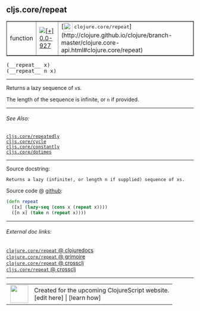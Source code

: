 ## cljs.core/repeat



 <table border="1">
<tr>
<td>function</td>
<td><a href="https://github.com/cljsinfo/cljs-api-docs/tree/0.0-927"><img valign="middle" alt="[+] 0.0-927" title="Added in 0.0-927" src="https://img.shields.io/badge/+-0.0--927-lightgrey.svg"></a> </td>
<td>
[<img height="24px" valign="middle" src="http://i.imgur.com/1GjPKvB.png"> <samp>clojure.core/repeat</samp>](http://clojure.github.io/clojure/branch-master/clojure.core-api.html#clojure.core/repeat)
</td>
</tr>
</table>


 <samp>
(__repeat__ x)<br>
</samp>
 <samp>
(__repeat__ n x)<br>
</samp>

---

Returns a lazy sequence of `x`s.

The length of the sequence is infinite, or `n` if provided.



---


###### See Also:

[`cljs.core/repeatedly`](../cljs.core/repeatedly.md)<br>
[`cljs.core/cycle`](../cljs.core/cycle.md)<br>
[`cljs.core/constantly`](../cljs.core/constantly.md)<br>
[`cljs.core/dotimes`](../cljs.core/dotimes.md)<br>

---


Source docstring:

```
Returns a lazy (infinite!, or length n if supplied) sequence of xs.
```


Source code @ [github](https://github.com/clojure/clojurescript/blob/r1806/src/cljs/cljs/core.cljs#L2807-L2810):

```clj
(defn repeat
  ([x] (lazy-seq (cons x (repeat x))))
  ([n x] (take n (repeat x))))
```

<!--
Repo - tag - source tree - lines:

 <pre>
clojurescript @ r1806
└── src
    └── cljs
        └── cljs
            └── <ins>[core.cljs:2807-2810](https://github.com/clojure/clojurescript/blob/r1806/src/cljs/cljs/core.cljs#L2807-L2810)</ins>
</pre>

-->

---



###### External doc links:

[`clojure.core/repeat` @ clojuredocs](http://clojuredocs.org/clojure.core/repeat)<br>
[`clojure.core/repeat` @ grimoire](http://conj.io/store/v1/org.clojure/clojure/1.7.0-beta3/clj/clojure.core/repeat/)<br>
[`clojure.core/repeat` @ crossclj](http://crossclj.info/fun/clojure.core/repeat.html)<br>
[`cljs.core/repeat` @ crossclj](http://crossclj.info/fun/cljs.core.cljs/repeat.html)<br>

---

 <table>
<tr><td>
<img valign="middle" align="right" width="48px" src="http://i.imgur.com/Hi20huC.png">
</td><td>
Created for the upcoming ClojureScript website.<br>
[edit here] | [learn how]
</td></tr></table>

[edit here]:https://github.com/cljsinfo/cljs-api-docs/blob/master/cljsdoc/cljs.core/repeat.cljsdoc
[learn how]:https://github.com/cljsinfo/cljs-api-docs/wiki/cljsdoc-files

<!--

This information was too distracting to show to readers, but I'll leave it
commented here since it is helpful to:

- pretty-print the data used to generate this document
- and show how to retrieve that data



The API data for this symbol:

```clj
{:description "Returns a lazy sequence of `x`s.\n\nThe length of the sequence is infinite, or `n` if provided.",
 :ns "cljs.core",
 :name "repeat",
 :signature ["[x]" "[n x]"],
 :history [["+" "0.0-927"]],
 :type "function",
 :related ["cljs.core/repeatedly"
           "cljs.core/cycle"
           "cljs.core/constantly"
           "cljs.core/dotimes"],
 :full-name-encode "cljs.core/repeat",
 :source {:code "(defn repeat\n  ([x] (lazy-seq (cons x (repeat x))))\n  ([n x] (take n (repeat x))))",
          :title "Source code",
          :repo "clojurescript",
          :tag "r1806",
          :filename "src/cljs/cljs/core.cljs",
          :lines [2807 2810]},
 :full-name "cljs.core/repeat",
 :clj-symbol "clojure.core/repeat",
 :docstring "Returns a lazy (infinite!, or length n if supplied) sequence of xs."}

```

Retrieve the API data for this symbol:

```clj
;; from Clojure REPL
(require '[clojure.edn :as edn])
(-> (slurp "https://raw.githubusercontent.com/cljsinfo/cljs-api-docs/catalog/cljs-api.edn")
    (edn/read-string)
    (get-in [:symbols "cljs.core/repeat"]))
```

-->
